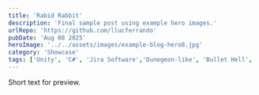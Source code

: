 ```yaml
---
title: 'Rabid Rabbit'
description: 'Final sample post using example hero images.'
urlRepo: 'https://github.com/llucferrando'
pubDate: 'Aug 08 2025'
heroImage: '../../assets/images/example-blog-hero8.jpg'
category: 'Showcase'
tags: ['Unity', 'C#', 'Jira Software','Dunegeon-like', 'Bullet Hell', 'Shooter2D']
---
```


Short text for preview.


